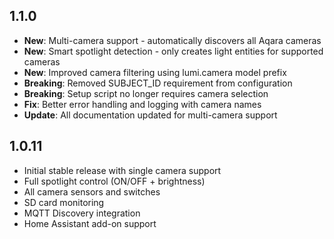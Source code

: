 ## 1.1.0

- **New**: Multi-camera support - automatically discovers all Aqara cameras
- **New**: Smart spotlight detection - only creates light entities for supported cameras  
- **New**: Improved camera filtering using lumi.camera model prefix
- **Breaking**: Removed SUBJECT_ID requirement from configuration
- **Breaking**: Setup script no longer requires camera selection
- **Fix**: Better error handling and logging with camera names
- **Update**: All documentation updated for multi-camera support

## 1.0.11

- Initial stable release with single camera support
- Full spotlight control (ON/OFF + brightness)
- All camera sensors and switches
- SD card monitoring
- MQTT Discovery integration
- Home Assistant add-on support